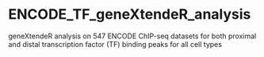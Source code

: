 # ENCODE_TF_geneXtendeR_analysis
geneXtendeR analysis on 547 ENCODE ChIP-seq datasets for both proximal and distal transcription factor (TF) binding peaks for all cell types

